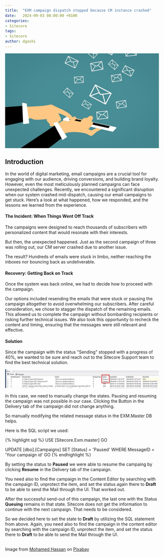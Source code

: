 ```yaml
---
title:  "EXM campaign dispatch stopped because CM instance crashed"
date:   2024-09-03 08:00:00 +0100
categories:
- Sitecore
tags:
- Sitecore
author: dgashi
---
```


![Email Marketing](../files/2024/09/03/email.jpg "Email Marketing")


## Introduction


In the world of digital marketing, email campaigns are a crucial tool for engaging with our audience, driving conversions, and building brand loyalty. 
However, even the most meticulously planned campaigns can face unexpected challenges. Recently, we encountered a significant disruption when our system crashed mid-dispatch, causing our email campaigns to get stuck. Here’s a look at what happened, how we responded, and the lessons we learned from the experience.

#### The Incident: When Things Went Off Track

The campaigns were designed to reach thousands of subscribers with personalized content that would resonate with their interests.

But then, the unexpected happened. Just as the second campaign of three was rolling out, our CM server crashed due to another issue. 

The result? Hundreds of emails were stuck in limbo, neither reaching the inboxes nor bouncing back as undeliverable.


#### Recovery: Getting Back on Track

Once the system was back online, we had to decide how to proceed with the campaign. 

Our options included resending the emails that were stuck or pausing the campaign altogether to avoid overwhelming our subscribers. After careful consideration, we chose to stagger the dispatch of the remaining emails. This allowed us to complete the campaign without bombarding recipients or risking further technical issues. We also took this opportunity to recheck the content and timing, ensuring that the messages were still relevant and effective.

#### Solution

Since the campaign with the status "Sending" stopped with a progress of 40%, we wanted to be sure and reach out to the Sitecore Support team to find the best technical solution. 

![EXM Master](../files/2024/09/03/exm-campaign-status.png "Database snippet")


In this case, we need to manually change the states. Pausing and resuming the campaign was not possible in our case. Clicking the Button in the Delivery tab of the campaign did not change anything.

So manually modifying the related message status in the EXM.Master DB helps.

Here is the SQL script we used:

{% highlight sql %}
USE [Sitecore.Exm.master]
GO

UPDATE [dbo].[Campaigns]
SET [Status] = 'Paused'
WHERE MessageID = 'Your campaign id'
GO
{% endhighlight %}

By setting the status to <b>Paused</b> we were able to resume the campaing by clicking <b>Resume</b> in the Delivery tab of the campaign. 

You need also to find the campaign in the Content Editor by searching with the campaign ID, unprotect the item, and set the status again there to <b>Draft</b> to be able to send the Mail through the UI. That worked out.

After the successful send-out of this campaign, the last one with the Status <b>Queuing</b> remains in that state. Sitecore does not get the information to continue with the next campaign. That needs to be considered.

So we decided here to set the state to <b>Draft</b> by utilizing the SQL statement from above. 
Again, you need also to find the campaign in the content editor by searching with the campaign ID, unprotect the item, and set the status there to <b>Draft</b> to be able to send the Mail through the UI. 


<br>
Image from <a href="https://pixabay.com/de/users/mohamed_hassan-5229782/?utm_source=link-attribution&utm_medium=referral&utm_campaign=image&utm_content=3543958">Mohamed Hassan</a> on <a href="https://pixabay.com/de//?utm_source=link-attribution&utm_medium=referral&utm_campaign=image&utm_content=3543958">Pixabay</a>
